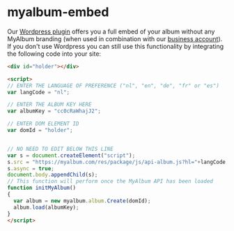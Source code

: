 # myalbum-embed
Our [Wordpress plugin](https://myalbum.com/wordpress) offers you a full embed of your album without any MyAlbum branding (when used in combination with our [business account](https://myalbum.com/business)). If you don't use Wordpress you can still use this functionality by integrating the following code into your site:


```html
<div id="holder"></div>

<script>
// ENTER THE LANGUAGE OF PREFERENCE ("nl", "en", "de", "fr" or "es")
var langCode = "nl";

// ENTER THE ALBUM KEY HERE
var albumKey = "cc0cRaWhajJ2";

// ENTER DOM ELEMENT ID
var domId = "holder";


// NO NEED TO EDIT BELOW THIS LINE
var s = document.createElement("script");
s.src = "https://myalbum.com/res/package/js/api-album.js?hl="+langCode;
s.async = true;
document.body.appendChild(s);
// This function will perform once the MyAlbum API has been loaded
function initMyAlbum()
{
  var album = new myalbum.album.Create(domId);
  album.load(albumKey);
}
</script>
```
